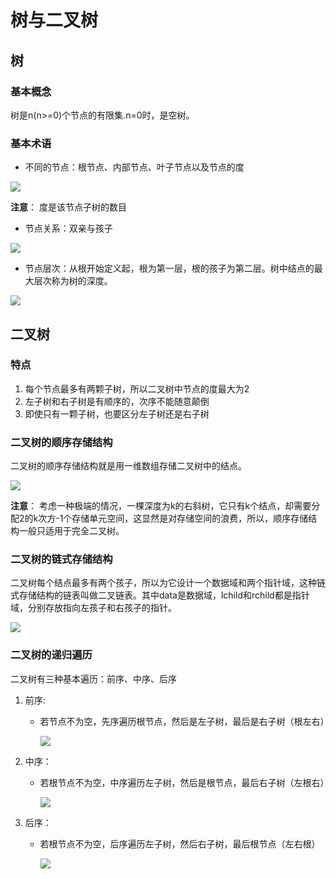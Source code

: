 # 树与二叉树

## 树
### 基本概念

树是n(n>=0)个节点的有限集.n=0时，是空树。

### 基本术语

* 不同的节点：根节点、内部节点、叶子节点以及节点的度

![](https://i.imgur.com/6grPxRw.png)

**注意**： 度是该节点子树的数目

* 节点关系：双亲与孩子

![](https://i.imgur.com/cpLzo6L.png)

* 节点层次：从根开始定义起，根为第一层，根的孩子为第二层。树中结点的最大层次称为树的深度。

![](https://i.imgur.com/omuDChI.png) 


## 二叉树
### 特点
1. 每个节点最多有两颗子树，所以二叉树中节点的度最大为2
2. 左子树和右子树是有顺序的，次序不能随意颠倒
3. 即使只有一颗子树，也要区分左子树还是右子树

### 二叉树的顺序存储结构
二叉树的顺序存储结构就是用一维数组存储二叉树中的结点。

![](https://i.imgur.com/anV7dBN.png)

**注意**： 考虑一种极端的情况，一棵深度为k的右斜树，它只有k个结点，却需要分配2的k次方-1个存储单元空间，这显然是对存储空间的浪费，所以，顺序存储结构一般只适用于完全二叉树。

###  二叉树的链式存储结构

二叉树每个结点最多有两个孩子，所以为它设计一个数据域和两个指针域，这种链式存储结构的链表叫做二叉链表。其中data是数据域，lchild和rchild都是指针域，分别存放指向左孩子和右孩子的指针。

![](https://i.imgur.com/UnbhCLM.png)

### 二叉树的递归遍历
二叉树有三种基本遍历：前序、中序、后序

1. 前序:
	* 若节点不为空，先序遍历根节点，然后是左子树，最后是右子树（根左右）
	
		![](https://i.imgur.com/CnpxBsI.png)
2. 中序：
	* 若根节点不为空，中序遍历左子树，然后是根节点，最后右子树（左根右）
	
		![](https://i.imgur.com/Z0JQ2ZR.png)
3. 后序：
	*  若根节点不为空，后序遍历左子树，然后右子树，最后根节点（左右根）
		
		![](https://i.imgur.com/2Of5Elk.png)